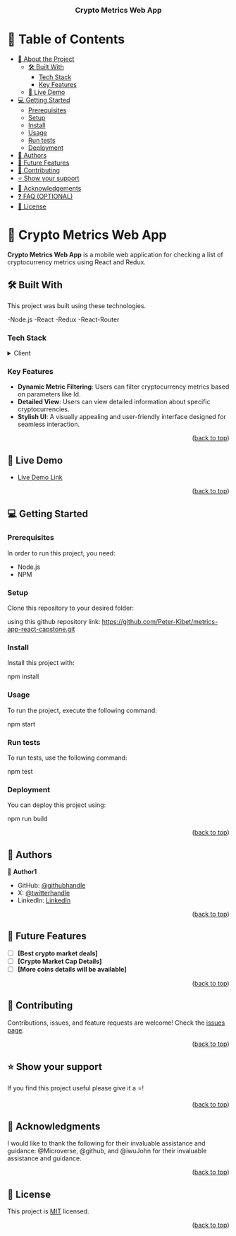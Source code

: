 <a name="readme-top"></a>

<div align="center">
  <br/>

  <h3><b>Crypto Metrics Web App</b></h3>

</div>

# 📗 Table of Contents

- [📖 About the Project](#about-project)
  - [🛠 Built With](#built-with)
    - [Tech Stack](#tech-stack)
    - [Key Features](#key-features)
  - [🚀 Live Demo](#live-demo)
- [💻 Getting Started](#getting-started)
  - [Prerequisites](#prerequisites)
  - [Setup](#setup)
  - [Install](#install)
  - [Usage](#usage)
  - [Run tests](#run-tests)
  - [Deployment](#deployment)
- [👥 Authors](#authors)
- [🔭 Future Features](#future-features)
- [🤝 Contributing](#contributing)
- [⭐️ Show your support](#support)
- [🙏 Acknowledgements](#acknowledgements)
- [❓ FAQ (OPTIONAL)](#faq)
- [📝 License](#license)

# 📖 Crypto Metrics Web App <a name="about-project"></a>

**Crypto Metrics Web App** is a mobile web application for checking a list of cryptocurrency metrics using React and Redux.

## 🛠 Built With <a name="built-with"></a>

This project was built using these technologies.

-Node.js
-React
-Redux
-React-Router

### Tech Stack <a name="tech-stack"></a>

<details>
  <summary>Client</summary>
  <ul>
    <li><a href="https://reactjs.org/">React.js</a></li>
    <li><a href="https://redux.js.org/">Redux</a></li>
    <li><a href="https://reacttraining.com/react-router/">React Router</a></li>
  </ul>
</details>

### Key Features <a name="key-features"></a>

- **Dynamic Metric Filtering**: Users can filter cryptocurrency metrics based on parameters like Id.
- **Detailed View**: Users can view detailed information about specific cryptocurrencies.
- **Stylish UI**: A visually appealing and user-friendly interface designed for seamless interaction.

<p align="right">(<a href="#readme-top">back to top</a>)</p>

## 🚀 Live Demo <a name="live-demo"></a>

- [Live Demo Link](https://splendid-churros-4f2e1c.netlify.app/)

<p align="right">(<a href="#readme-top">back to top</a>)</p>

## 💻 Getting Started <a name="getting-started"></a>

### Prerequisites

In order to run this project, you need:

- Node.js
- NPM

### Setup

Clone this repository to your desired folder:

using this github repository link: https://github.com/Peter-Kibet/metrics-app-react-capstone.git

### Install

Install this project with:

npm install

### Usage

To run the project, execute the following command:

npm start

### Run tests

To run tests, use the following command:

npm test

### Deployment

You can deploy this project using:

npm run build

<p align="right">(<a href="#readme-top">back to top</a>)</p>

## 👥 Authors <a name="authors"></a>

👤 **Author1**

- GitHub: [@githubhandle](https://github.com/Peter-Kibet)
- X: [@twitterhandle](https://twitter.com/Peter_Montana_J)
- LinkedIn: [LinkedIn](www.linkedin.com/in/peter-jk-077148195)

<p align="right">(<a href="#readme-top">back to top</a>)</p>

## 🔭 Future Features <a name="future-features"></a>

- [ ] **[Best crypto market deals]**
- [ ] **[Crypto Market Cap Details]**
- [ ] **[More coins details will be available]**

<p align="right">(<a href="#readme-top">back to top</a>)</p>

## 🤝 Contributing <a name="contributing"></a>

Contributions, issues, and feature requests are welcome! Check the [issues page](../../issues/).

<p align="right">(<a href="#readme-top">back to top</a>)</p>

## ⭐️ Show your support <a name="support"></a>

If you find this project useful please give it a ⭐️!

<p align="right">(<a href="#readme-top">back to top</a>)</p>

## 🙏 Acknowledgments <a name="acknowledgements"></a>

I would like to thank the following for their invaluable assistance and guidance: @Microverse, @github, and @iwuJohn for their invaluable assistance and guidance.

<p align="right">(<a href="#readme-top">back to top</a>)</p>

## 📝 License <a name="license"></a>

This project is [MIT](./LICENSE) licensed.

<p align="right">(<a href="#readme-top">back to top</a>)</p>
